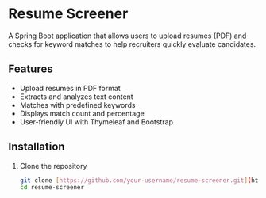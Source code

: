 # Resume Screener

A Spring Boot application that allows users to upload resumes (PDF) and checks for keyword matches to help recruiters quickly evaluate candidates.

## Features
- Upload resumes in PDF format
- Extracts and analyzes text content
- Matches with predefined keywords
- Displays match count and percentage
- User-friendly UI with Thymeleaf and Bootstrap

## Installation
1. Clone the repository
   ```bash
   git clone [https://github.com/your-username/resume-screener.git](https://github.com/Kaviya-KaviyaRaja/Resume--Screener-Mini-Project)
   cd resume-screener

 
